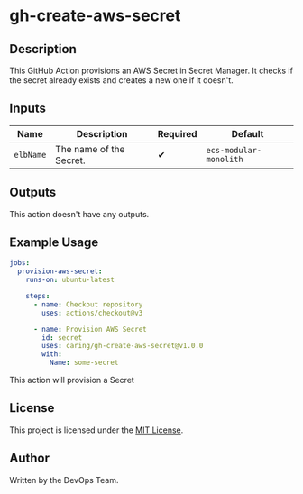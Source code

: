# gh-create-aws-secret

## Description

This GitHub Action provisions an AWS Secret in Secret Manager. It checks if the secret already exists and creates a new one if it doesn't.

## Inputs

| Name                  | Description                                                  | Required | Default                  |
| --------------------- | ------------------------------------------------------------ | -------- | ------------------------ |
| `elbName`             | The name of the Secret.                | ✔        | `ecs-modular-monolith`   |

## Outputs

This action doesn't have any outputs.

## Example Usage

```yaml
jobs:
  provision-aws-secret:
    runs-on: ubuntu-latest

    steps:
      - name: Checkout repository
        uses: actions/checkout@v3

      - name: Provision AWS Secret
        id: secret
        uses: caring/gh-create-aws-secret@v1.0.0
        with:
          Name: some-secret
```

This action will provision a Secret

## License

This project is licensed under the [MIT License](LICENSE).

## Author

Written by the DevOps Team.
